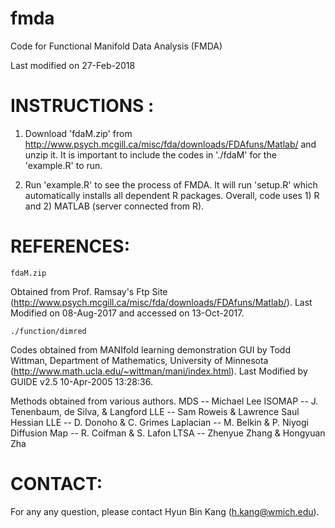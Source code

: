 # fmda
Code for Functional Manifold Data Analysis (FMDA)

Last modified on 27-Feb-2018

# INSTRUCTIONS :
1. Download 'fdaM.zip' from http://www.psych.mcgill.ca/misc/fda/downloads/FDAfuns/Matlab/ and unzip it. It is important to include the codes in './fdaM' for the 'example.R' to run.

2. Run 'example.R' to see the process of FMDA. It will run 'setup.R' which automatically installs all dependent R packages. Overall, code uses 1) R and 2) MATLAB (server connected from R).


# REFERENCES:
	fdaM.zip	

Obtained from Prof. Ramsay's Ftp Site (http://www.psych.mcgill.ca/misc/fda/downloads/FDAfuns/Matlab/). Last Modified on 08-Aug-2017 and accessed on 13-Oct-2017.

	./function/dimred

Codes obtained from MANIfold learning demonstration GUI by Todd Wittman, Department of Mathematics, University of Minnesota (http://www.math.ucla.edu/~wittman/mani/index.html). Last Modified by GUIDE v2.5 10-Apr-2005 13:28:36.

Methods obtained from various authors.
  MDS -- Michael Lee
  ISOMAP -- J. Tenenbaum, de Silva, & Langford
  LLE -- Sam Roweis & Lawrence Saul
  Hessian LLE  -- D. Donoho & C. Grimes
  Laplacian -- M. Belkin & P. Niyogi
  Diffusion Map -- R. Coifman & S. Lafon
  LTSA -- Zhenyue Zhang & Hongyuan Zha

# CONTACT:
For any any question, please contact Hyun Bin Kang (h.kang@wmich.edu).
